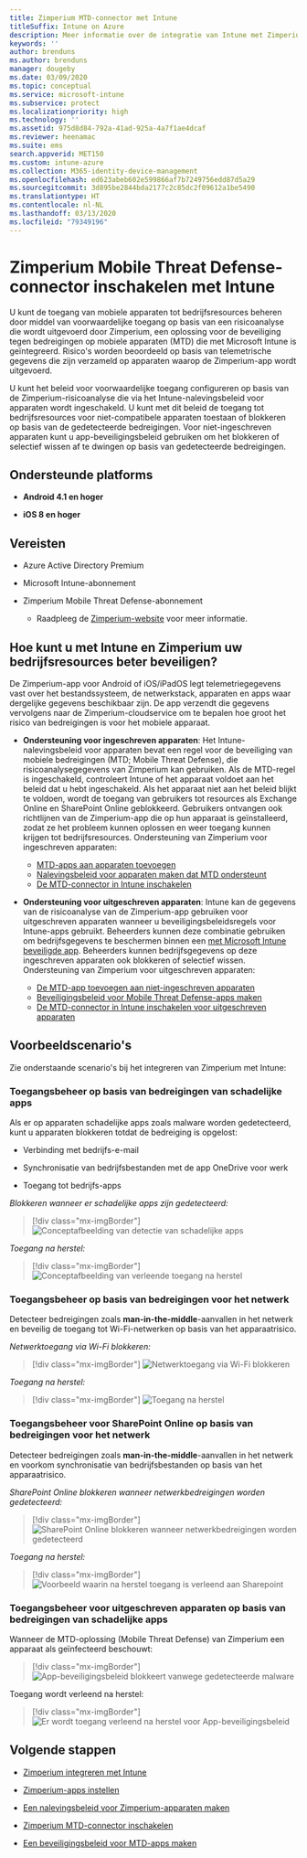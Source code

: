 ```yaml
---
title: Zimperium MTD-connector met Intune
titleSuffix: Intune on Azure
description: Meer informatie over de integratie van Intune met Zimperium Mobile Threat Defense om toegang tot uw bedrijfsresources met mobiele apparaten te bepalen.
keywords: ''
author: brenduns
ms.author: brenduns
manager: dougeby
ms.date: 03/09/2020
ms.topic: conceptual
ms.service: microsoft-intune
ms.subservice: protect
ms.localizationpriority: high
ms.technology: ''
ms.assetid: 975d8d84-792a-41ad-925a-4a7f1ae4dcaf
ms.reviewer: heenamac
ms.suite: ems
search.appverid: MET150
ms.custom: intune-azure
ms.collection: M365-identity-device-management
ms.openlocfilehash: ed623abeb602e599866af7b7249756edd87d5a29
ms.sourcegitcommit: 3d895be2844bda2177c2c85dc2f09612a1be5490
ms.translationtype: HT
ms.contentlocale: nl-NL
ms.lasthandoff: 03/13/2020
ms.locfileid: "79349196"
---
```

# <a name="zimperium-mobile-threat-defense-connector-with-intune"></a>Zimperium Mobile Threat Defense-connector inschakelen met Intune

U kunt de toegang van mobiele apparaten tot bedrijfsresources beheren door middel van voorwaardelijke toegang op basis van een risicoanalyse die wordt uitgevoerd door Zimperium, een oplossing voor de beveiliging tegen bedreigingen op mobiele apparaten (MTD) die met Microsoft Intune is geïntegreerd. Risico's worden beoordeeld op basis van telemetrische gegevens die zijn verzameld op apparaten waarop de Zimperium-app wordt uitgevoerd.

U kunt het beleid voor voorwaardelijke toegang configureren op basis van de Zimperium-risicoanalyse die via het Intune-nalevingsbeleid voor apparaten wordt ingeschakeld. U kunt met dit beleid de toegang tot bedrijfsresources voor niet-compatibele apparaten toestaan of blokkeren op basis van de gedetecteerde bedreigingen. Voor niet-ingeschreven apparaten kunt u app-beveiligingsbeleid gebruiken om het blokkeren of selectief wissen af te dwingen op basis van gedetecteerde bedreigingen.

## <a name="supported-platforms"></a>Ondersteunde platforms

- **Android 4.1 en hoger**

- **iOS 8 en hoger**

## <a name="prerequisites"></a>Vereisten

- Azure Active Directory Premium

- Microsoft Intune-abonnement

- Zimperium Mobile Threat Defense-abonnement

  - Raadpleeg de [Zimperium-website](https://www.zimperium.com/zips-mobile-ips) voor meer informatie.

## <a name="how-do-intune-and-zimperium-help-protect-your-company-resources"></a>Hoe kunt u met Intune en Zimperium uw bedrijfsresources beter beveiligen?

De Zimperium-app voor Android of iOS/iPadOS legt telemetriegegevens vast over het bestandssysteem, de netwerkstack, apparaten en apps waar dergelijke gegevens beschikbaar zijn. De app verzendt die gegevens vervolgens naar de Zimperium-cloudservice om te bepalen hoe groot het risico van bedreigingen is voor het mobiele apparaat.

- **Ondersteuning voor ingeschreven apparaten**: Het Intune-nalevingsbeleid voor apparaten bevat een regel voor de beveiliging van mobiele bedreigingen (MTD; Mobile Threat Defense), die risicoanalysegegevens van Zimperium kan gebruiken. Als de MTD-regel is ingeschakeld, controleert Intune of het apparaat voldoet aan het beleid dat u hebt ingeschakeld. Als het apparaat niet aan het beleid blijkt te voldoen, wordt de toegang van gebruikers tot resources als Exchange Online en SharePoint Online geblokkeerd. Gebruikers ontvangen ook richtlijnen van de Zimperium-app die op hun apparaat is geïnstalleerd, zodat ze het probleem kunnen oplossen en weer toegang kunnen krijgen tot bedrijfsresources. Ondersteuning van Zimperium voor ingeschreven apparaten:
  - [MTD-apps aan apparaten toevoegen](../protect/mtd-apps-ios-app-configuration-policy-add-assign.md)
  - [Nalevingsbeleid voor apparaten maken dat MTD ondersteunt](../protect/mtd-device-compliance-policy-create.md)
  - [De MTD-connector in Intune inschakelen](../protect/mtd-connector-enable.md)

- **Ondersteuning voor uitgeschreven apparaten**: Intune kan de gegevens van de risicoanalyse van de Zimperium-app gebruiken voor uitgeschreven apparaten wanneer u beveiligingsbeleidsregels voor Intune-apps gebruikt. Beheerders kunnen deze combinatie gebruiken om bedrijfsgegevens te beschermen binnen een [met Microsoft Intune beveiligde app](../apps/apps-supported-intune-apps.md). Beheerders kunnen bedrijfsgegevens op deze ingeschreven apparaten ook blokkeren of selectief wissen. Ondersteuning van Zimperium voor uitgeschreven apparaten:
  - [De MTD-app toevoegen aan niet-ingeschreven apparaten](../protect/mtd-add-apps-unenrolled-devices.md)
  - [Beveiligingsbeleid voor Mobile Threat Defense-apps maken](../protect/mtd-app-protection-policy.md)
  - [De MTD-connector in Intune inschakelen voor uitgeschreven apparaten](../protect/mtd-enable-unenrolled-devices.md)
  
## <a name="sample-scenarios"></a>Voorbeeldscenario's

Zie onderstaande scenario's bij het integreren van Zimperium met Intune:

### <a name="control-access-based-on-threats-from-malicious-apps"></a>Toegangsbeheer op basis van bedreigingen van schadelijke apps

Als er op apparaten schadelijke apps zoals malware worden gedetecteerd, kunt u apparaten blokkeren totdat de bedreiging is opgelost:

- Verbinding met bedrijfs-e-mail

- Synchronisatie van bedrijfsbestanden met de app OneDrive voor werk

- Toegang tot bedrijfs-apps

*Blokkeren wanneer er schadelijke apps zijn gedetecteerd:*

> [!div class="mx-imgBorder"]
> ![Conceptafbeelding van detectie van schadelijke apps](./media/zimperium-mobile-threat-defense-connector/Maliciousapps-blocked-zimperium.png)

*Toegang na herstel:*

> [!div class="mx-imgBorder"]
> ![Conceptafbeelding van verleende toegang na herstel](./media/zimperium-mobile-threat-defense-connector/maliciousapps-unblocked-zimperium.png)

### <a name="control-access-based-on-threat-to-network"></a>Toegangsbeheer op basis van bedreigingen voor het netwerk

Detecteer bedreigingen zoals **man-in-the-middle**-aanvallen in het netwerk en beveilig de toegang tot Wi-Fi-netwerken op basis van het apparaatrisico.

*Netwerktoegang via Wi-Fi blokkeren:*

> [!div class="mx-imgBorder"]
> ![Netwerktoegang via Wi-Fi blokkeren](./media/zimperium-mobile-threat-defense-connector/network-wifi-blocked-zimperium.png)

*Toegang na herstel:*

> [!div class="mx-imgBorder"]
> ![Toegang na herstel](./media/zimperium-mobile-threat-defense-connector/network-wifi-unblocked-zimperium.png)

### <a name="control-access-to-sharepoint-online-based-on-threat-to-network"></a>Toegangsbeheer voor SharePoint Online op basis van bedreigingen voor het netwerk

Detecteer bedreigingen zoals **man-in-the-middle**-aanvallen in het netwerk en voorkom synchronisatie van bedrijfsbestanden op basis van het apparaatrisico.

*SharePoint Online blokkeren wanneer netwerkbedreigingen worden gedetecteerd:*

> [!div class="mx-imgBorder"]
> ![SharePoint Online blokkeren wanneer netwerkbedreigingen worden gedetecteerd](./media/zimperium-mobile-threat-defense-connector/network-spo-blocked-zimperium.png)

*Toegang na herstel:*

> [!div class="mx-imgBorder"]
> ![Voorbeeld waarin na herstel toegang is verleend aan Sharepoint](./media/zimperium-mobile-threat-defense-connector/network-spo-unblocked-zimperium.png)

### <a name="control-access-on-unenrolled-devices-based-on-threats-from-malicious-apps"></a>Toegangsbeheer voor uitgeschreven apparaten op basis van bedreigingen van schadelijke apps

Wanneer de MTD-oplossing (Mobile Threat Defense) van Zimperium een apparaat als geïnfecteerd beschouwt:

> [!div class="mx-imgBorder"]
> ![App-beveiligingsbeleid blokkeert vanwege gedetecteerde malware](./media/zimperium-mobile-threat-defense-connector/zimperium-mobile-app-policy-block.png)

Toegang wordt verleend na herstel:

> [!div class="mx-imgBorder"]
> ![Er wordt toegang verleend na herstel voor App-beveiligingsbeleid](./media/zimperium-mobile-threat-defense-connector/zimperium-mobile-app-policy-remediated.png)

## <a name="next-steps"></a>Volgende stappen

- [Zimperium integreren met Intune](zimperium-mtd-connector-integration.md)

- [Zimperium-apps instellen](mtd-apps-ios-app-configuration-policy-add-assign.md)

- [Een nalevingsbeleid voor Zimperium-apparaten maken](mtd-device-compliance-policy-create.md)

- [Zimperium MTD-connector inschakelen](mtd-connector-enable.md)

- [Een beveiligingsbeleid voor MTD-apps maken](../protect/mtd-app-protection-policy.md)
